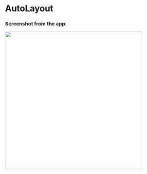# AutoLayout

### Screenshot from the app:

<img src="https://user-images.githubusercontent.com/100102718/232253467-44400df7-8650-4e57-a2ea-d8589dbf1811.png" height="450">
